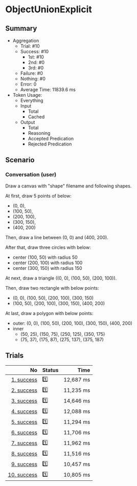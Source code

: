 # ObjectUnionExplicit
## Summary
  - Aggregation
    - Trial: #10
    - Success: #10
      - 1st: #10
      - 2nd: #0
      - 3rd: #0
    - Failure: #0
    - Nothing: #0
    - Error: 0
    - Average Time: 11839.6 ms
  - Token Usage:
    - Everything
    - Input
      - Total
      - Cached
    - Output
      - Total
      - Reasoning
      - Accepted Predication
      - Rejected Predication

## Scenario
### Conversation (user)
Draw a canvas with "shape" filename and following shapes.

At first, draw 5 points of below:

  - (0, 0),
  - (100, 50),
  - (200, 100),
  - (300, 150),
  - (400, 200)

Then, draw a line between (0, 0) and (400, 200).

After that, draw three circles with below:

  - center (100, 50) with radius 50
  - center (200, 100) with radius 100
  - center (300, 150) with radius 150

At next, draw a triangle ((0, 0), (100, 50), (200, 100)).

Then, draw two rectangle with below points:

  - (0, 0), (100, 50), (200, 100), (300, 150)
  - (100, 50), (200, 100), (300, 150), (400, 200)

At last, draw a polygon with below points:

  - outer: (0, 0), (100, 50), (200, 100), (300, 150), (400, 200)
  - inner
    - (50, 25), (150, 75), (250, 125), (350, 175)
    - (75, 37), (175, 87), (275, 137), (375, 187)

## Trials
No | Status | Time
---:|:-------|------:
[1. success](./trials/1.success.json) | 1️⃣ | 12,687 ms
[2. success](./trials/2.success.json) | 1️⃣ | 11,235 ms
[3. success](./trials/3.success.json) | 1️⃣ | 14,646 ms
[4. success](./trials/4.success.json) | 1️⃣ | 12,088 ms
[5. success](./trials/5.success.json) | 1️⃣ | 11,294 ms
[6. success](./trials/6.success.json) | 1️⃣ | 11,706 ms
[7. success](./trials/7.success.json) | 1️⃣ | 11,962 ms
[8. success](./trials/8.success.json) | 1️⃣ | 11,516 ms
[9. success](./trials/9.success.json) | 1️⃣ | 10,457 ms
[10. success](./trials/10.success.json) | 1️⃣ | 10,805 ms